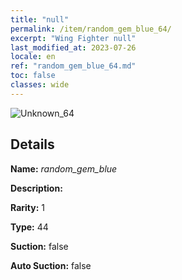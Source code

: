 ```yaml
---
title: "null"
permalink: /item/random_gem_blue_64/
excerpt: "Wing Fighter null"
last_modified_at: 2023-07-26
locale: en
ref: "random_gem_blue_64.md"
toc: false
classes: wide
---
```



 ![Unknown_64](/images/item/random_gem_blue_p.png)



## Details

 **Name:** *random_gem_blue* 

 **Description:** 

 **Rarity:** 1 

 **Type:** 44 

 **Suction:** false 

 **Auto Suction:** false 


